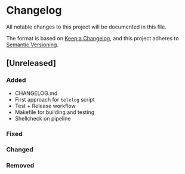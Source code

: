 # Changelog

All notable changes to this project will be documented in this file.

The format is based on [Keep a Changelog](https://keepachangelog.com/en/1.1.0/),
and this project adheres to [Semantic Versioning](https://semver.org/spec/v2.0.0.html).

## [Unreleased]

### Added

- CHANGELOG.md
- First approach for `telelog` script
- Test + Release workflow
- Makefile for building and testing
- Shellcheck on pipeline

### Fixed

### Changed

### Removed